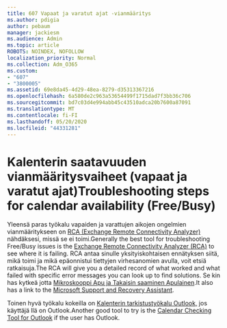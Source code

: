 ```yaml
---
title: 607 Vapaat ja varatut ajat -vianmääritys
ms.author: pdigia
author: pebaum
manager: jackiesm
ms.audience: Admin
ms.topic: article
ROBOTS: NOINDEX, NOFOLLOW
localization_priority: Normal
ms.collection: Adm_O365
ms.custom:
- "607"
- "3800005"
ms.assetid: 69e8da45-4d29-48ea-8279-d35313367216
ms.openlocfilehash: 6a580de2c963a53654499f1715dad7f3bb36c706
ms.sourcegitcommit: bd7c03d4e994abb45c43510adca20b7600a87091
ms.translationtype: MT
ms.contentlocale: fi-FI
ms.lasthandoff: 05/20/2020
ms.locfileid: "44331281"
---
```

# <a name="troubleshooting-steps-for-calendar-availability-freebusy"></a><span data-ttu-id="328f5-102">Kalenterin saatavuuden vianmääritysvaiheet (vapaat ja varatut ajat)</span><span class="sxs-lookup"><span data-stu-id="328f5-102">Troubleshooting steps for calendar availability (Free/Busy)</span></span>

<span data-ttu-id="328f5-103">Yleensä paras työkalu vapaiden ja varattujen aikojen ongelmien vianmääritykseen on [RCA (Exchange Remote Connectivity Analyzer)](https://testconnectivity.microsoft.com/Default.aspx?testId=freeBusy) nähdäksesi, missä se ei toimi.</span><span class="sxs-lookup"><span data-stu-id="328f5-103">Generally the best tool for troubleshooting Free/Busy issues is the [Exchange Remote Connectivity Analyzer (RCA)](https://testconnectivity.microsoft.com/Default.aspx?testId=freeBusy) to see where it is failing.</span></span> <span data-ttu-id="328f5-104">RCA antaa sinulle yksityiskohtaisen ennätyksen siitä, mikä toimi ja mikä epäonnistui tiettyjen virhesanomien avulla, voit etsiä ratkaisuja.</span><span class="sxs-lookup"><span data-stu-id="328f5-104">The RCA will give you a detailed record of what worked and what failed with specific error messages you can look up to find solutions.</span></span> <span data-ttu-id="328f5-105">Se kin has kytkeä jotta [Mikroskooppi Apu ja Takaisin saaminen Apulainen](https://diagnostics.office.com/).</span><span class="sxs-lookup"><span data-stu-id="328f5-105">It also has a link to the [Microsoft Support and Recovery Assistant](https://diagnostics.office.com/).</span></span>

<span data-ttu-id="328f5-106">Toinen hyvä työkalu kokeilla on [Kalenterin tarkistustyökalu Outlook,](https://www.microsoft.com/download/details.aspx?id=28786) jos käyttäjä llä on Outlook.</span><span class="sxs-lookup"><span data-stu-id="328f5-106">Another good tool to try is the [Calendar Checking Tool for Outlook](https://www.microsoft.com/download/details.aspx?id=28786) if the user has Outlook.</span></span>
